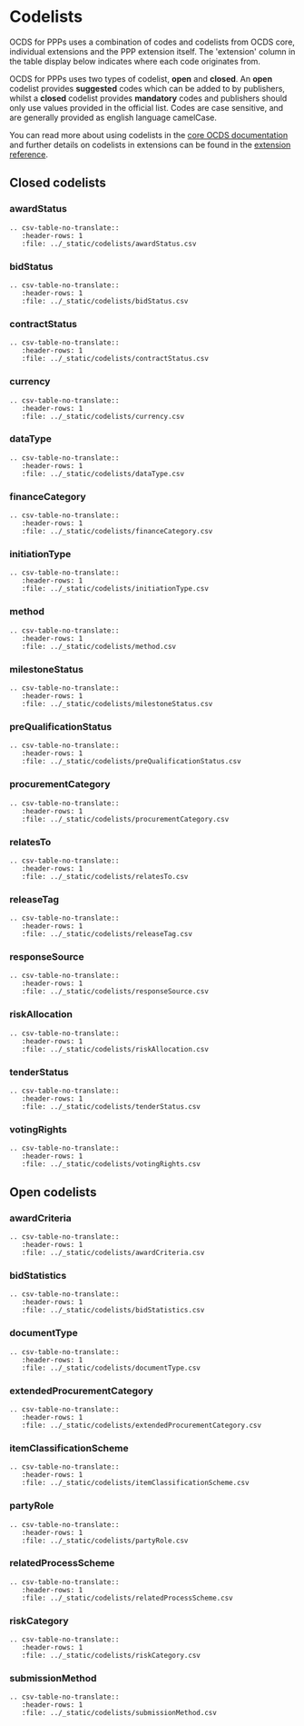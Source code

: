# Codelists

OCDS for PPPs uses a combination of codes and codelists from OCDS core, individual extensions and the PPP extension itself. The 'extension' column in the table display below indicates where each code originates from.

OCDS for PPPs uses two types of codelist, **open** and **closed**. An **open** codelist provides **suggested** codes which can be added to by publishers, whilst a **closed** codelist provides **mandatory** codes and publishers should only use values provided in the official list. Codes are case sensitive, and are generally provided as english language camelCase.

You can read more about using codelists in the [core OCDS documentation](http://standard.open-contracting.org/latest/en/) and further details on codelists in extensions can be found in the [extension reference](../extensions/index.md).

## Closed codelists

### awardStatus
```eval_rst
.. csv-table-no-translate::
   :header-rows: 1
   :file: ../_static/codelists/awardStatus.csv
```

### bidStatus
```eval_rst
.. csv-table-no-translate::
   :header-rows: 1
   :file: ../_static/codelists/bidStatus.csv
```

### contractStatus
```eval_rst
.. csv-table-no-translate::
   :header-rows: 1
   :file: ../_static/codelists/contractStatus.csv
```

### currency
```eval_rst
.. csv-table-no-translate::
   :header-rows: 1
   :file: ../_static/codelists/currency.csv
```

### dataType
```eval_rst
.. csv-table-no-translate::
   :header-rows: 1
   :file: ../_static/codelists/dataType.csv
```

### financeCategory
```eval_rst
.. csv-table-no-translate::
   :header-rows: 1
   :file: ../_static/codelists/financeCategory.csv
```

### initiationType
```eval_rst
.. csv-table-no-translate::
   :header-rows: 1
   :file: ../_static/codelists/initiationType.csv
```

### method
```eval_rst
.. csv-table-no-translate::
   :header-rows: 1
   :file: ../_static/codelists/method.csv
```

### milestoneStatus
```eval_rst
.. csv-table-no-translate::
   :header-rows: 1
   :file: ../_static/codelists/milestoneStatus.csv
```

### preQualificationStatus
```eval_rst
.. csv-table-no-translate::
   :header-rows: 1
   :file: ../_static/codelists/preQualificationStatus.csv
```

### procurementCategory
```eval_rst
.. csv-table-no-translate::
   :header-rows: 1
   :file: ../_static/codelists/procurementCategory.csv
```

### relatesTo
```eval_rst
.. csv-table-no-translate::
   :header-rows: 1
   :file: ../_static/codelists/relatesTo.csv
```

### releaseTag
```eval_rst
.. csv-table-no-translate::
   :header-rows: 1
   :file: ../_static/codelists/releaseTag.csv
```

### responseSource
```eval_rst
.. csv-table-no-translate::
   :header-rows: 1
   :file: ../_static/codelists/responseSource.csv
```

### riskAllocation
```eval_rst
.. csv-table-no-translate::
   :header-rows: 1
   :file: ../_static/codelists/riskAllocation.csv
```

### tenderStatus
```eval_rst
.. csv-table-no-translate::
   :header-rows: 1
   :file: ../_static/codelists/tenderStatus.csv
```

### votingRights
```eval_rst
.. csv-table-no-translate::
   :header-rows: 1
   :file: ../_static/codelists/votingRights.csv
```

## Open codelists

### awardCriteria
```eval_rst
.. csv-table-no-translate::
   :header-rows: 1
   :file: ../_static/codelists/awardCriteria.csv
```

### bidStatistics
```eval_rst
.. csv-table-no-translate::
   :header-rows: 1
   :file: ../_static/codelists/bidStatistics.csv
```

### documentType
```eval_rst
.. csv-table-no-translate::
   :header-rows: 1
   :file: ../_static/codelists/documentType.csv
```

### extendedProcurementCategory
```eval_rst
.. csv-table-no-translate::
   :header-rows: 1
   :file: ../_static/codelists/extendedProcurementCategory.csv
```

### itemClassificationScheme
```eval_rst
.. csv-table-no-translate::
   :header-rows: 1
   :file: ../_static/codelists/itemClassificationScheme.csv
```

### partyRole
```eval_rst
.. csv-table-no-translate::
   :header-rows: 1
   :file: ../_static/codelists/partyRole.csv
```

### relatedProcessScheme
```eval_rst
.. csv-table-no-translate::
   :header-rows: 1
   :file: ../_static/codelists/relatedProcessScheme.csv
```

### riskCategory
```eval_rst
.. csv-table-no-translate::
   :header-rows: 1
   :file: ../_static/codelists/riskCategory.csv
```

### submissionMethod
```eval_rst
.. csv-table-no-translate::
   :header-rows: 1
   :file: ../_static/codelists/submissionMethod.csv
```

